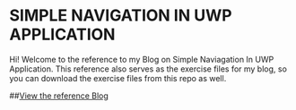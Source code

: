 SIMPLE NAVIGATION IN UWP APPLICATION
========================

Hi! Welcome to the reference to my Blog on Simple Naviagation In UWP Application. This reference also serves as the exercise files for my blog, so you can download the exercise files from this repo as well.

##[View the reference Blog](http://www.sajidalikhan.com/blog/development/microsoft/windows/Navigation_UWP.html)
